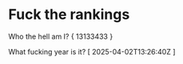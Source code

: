 # Fuck the rankings

Who the hell am I?
{ 13133433 }

What fucking year is it?
[ 2025-04-02T13:26:40Z ]

